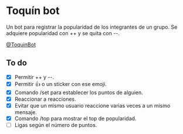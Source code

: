 # Toquín bot

Un bot para registrar la popularidad de los integrantes de un grupo. Se adquiere popularidad con ++ y se quita con
--.

[@ToquinBot](https://t.me/toquinbot)

## To do

- [x] Permitir ++ y --.
- [x] Permitir 👍️ o un sticker con ese emoji.
- [x] Comando /set para establecer los puntos de alguien.
- [x] Reaccionar a reacciones.
- [x] Evitar que un mismo usuario reaccione varias veces a un mismo mensaje.
- [x] Comando /top para mostrar el top de popularidad.
- [ ] Ligas según el número de puntos.
